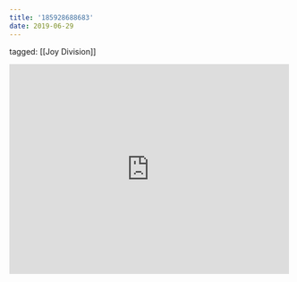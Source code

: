 ```yaml
---
title: '185928688683'
date: 2019-06-29
---
```

tagged: [[Joy Division]]
<iframe allow="accelerometer; autoplay; clipboard-write; encrypted-media; gyroscope; picture-in-picture" allowfullscreen="" frameborder="0" height="375" id="youtube_iframe" src="https://www.youtube.com/embed/IsT_PvMR4j4?feature=oembed&amp;enablejsapi=1&amp;origin=https://safe.txmblr.com&amp;wmode=opaque" width="500"></iframe>